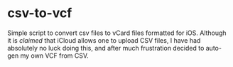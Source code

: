 # csv-to-vcf
 Simple script to convert csv files to vCard files formatted for iOS.
 Although it is *claimed* that iCloud allows one to upload CSV files, I have had
 absolutely no luck doing this, and after much frustration decided to auto-gen
 my own VCF from CSV.
